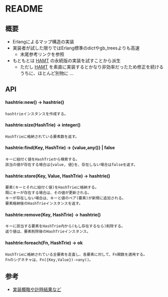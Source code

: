 # README
## 概要
* Erlangによるマップ構造の実装
* 実装者が試した限りではErlang標準のdictやgb_treesよりも高速
  * 末尾参考リンクを参照
* もともとは [HAMT][hamt] の永続版の実装を試すことから派生
  * ただし [HAMT][hamt] を素直に実装するとかなり非効率だったため修正を続けるうちに、ほとんど別物に ...

[hamt]: http://lampwww.epfl.ch/papers/idealhashtrees.pdf "Hash Array Mapped Trie"

## API
#### hashtrie:new() -> hashtrie()

    hashtrieインスタンスを作成する。


#### hashtrie:size(HashTrie) -> integer()

    HashTrieに格納されている要素数を返す。

#### hashtrie:find(Key, HashTrie) -> {value,any()} | false

    キーに紐付く値をHashTrieから検索する。
    該当の値が存在する場合は{value, 値}を、存在しない場合はfalseを返す。

#### hashtrie:store(Key, Value, HashTrie) -> hashtrie()

    要素(キーとそれに紐付く値)をHashTrieに格納する。
    既にキーが存在する場合は、その値が更新される。
    キーが存在しない場合は、キーと値のペア(要素)が新規に追加される。
    要素格納後のHashTrieインスタンスを返す。

#### hashtrie:remove(Key, HashTrie) -> hashtrie()

    キーに該当する要素をHashTrie内から(もし存在するなら)削除する。
    返り値は、要素削除後のHashTrieインスタンス。

#### hashtrie:foreach(Fn, HashTrie) -> ok

    HashTrieに格納されている全要素を走査し、各要素に対して、Fn関数を適用する。
    Fnのシグネチャは、Fn({Key,Value})->any()。

## 参考
* [実装概略や計時結果など](http://d.hatena.ne.jp/sile/20101008/1286558755)
